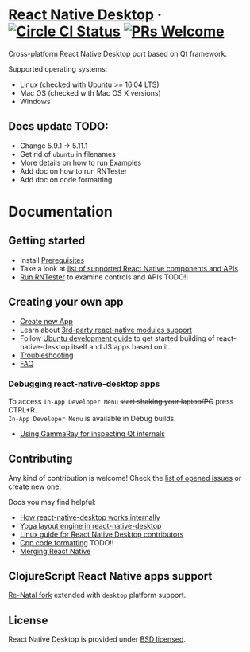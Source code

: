 # [React Native Desktop](https://github.com/status-im/react-native-desktop) &middot; [![Circle CI Status](https://circleci.com/gh/status-im/react-native-desktop.svg?style=shield)](https://circleci.com/gh/status-im/react-native-desktop) [![PRs Welcome](https://img.shields.io/badge/PRs-welcome-brightgreen.svg)](https://github.com/status-im/react-native-desktop/issues)


Cross-platform React Native Desktop port based on Qt framework.

Supported operating systems:
- Linux (checked with Ubuntu >= 16.04 LTS)
- Mac OS (checked with Mac OS X versions)
- Windows


<!-- ## Table of contents
- [Getting Started](#getting-started)
- [Documentation](#documentation)
- [License](#license) -->

## Docs update TODO:
- Change 5.9.1 -> 5.11.1
- Get rid of `ubuntu` in filenames
- More details on how to run Examples
- Add doc on how to run RNTester
- Add doc on code formatting

# Documentation
## Getting started

- Install [Prerequisites](docs/InstallPrerequisites.md)
- Take a look at [list of supported React Native components and APIs](docs/ComponentsSupport.md)
- [Run RNTester](docs/RunRNTester.md) to examine controls and APIs TODO!!


## Creating your own app
- [Create new App](docs/CreateNewApp.md)
- Learn about [3rd-party react-native modules support](docs/NativeModulesSupport.md)
- Follow [Ubuntu development guide](README-ubuntu.md) to get started building of react-native-desktop itself and JS apps based on it.
- [Troubleshooting](docs/Troubleshooting.md)
- [FAQ](#docs/FAQ.md)


### Debugging react-native-desktop apps

To access `In-App Developer Menu` ~~start shaking your laptop/PC~~ press CTRL+R.  
`In-App Developer Menu` is available in Debug builds.
- [Using GammaRay for inspecting Qt internals](docs/InspectAppWithGammaRay.md)


## Contributing
Any kind of contribution is welcome! Check the [list of opened issues](https://github.com/status-im/react-native-desktop/issues) or create new one.

Docs you may find helpful:

- [How react-native-desktop works internally](docs/HowRNDesktopAppWorks.md)
- [Yoga layout engine in react-native-desktop](docs/YogaLayoutEngine.md)
- [Linux guide for React Native Desktop contributors](Development-linux.md)
- [Cpp code formatting](docs/CodeFormatting.md) TODO!!
- [Merging React Native](#docs/MergingReactNative.md)


## ClojureScript React Native apps support

[Re-Natal fork](https://github.com/status-im/re-natal.git) extended with `desktop` platform support.


## License

React Native Desktop is provided under [BSD licensed](./LICENSE).

